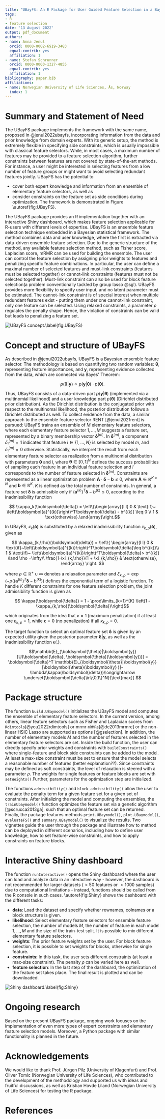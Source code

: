 ```yaml
---
title: "UBayFS: An R Package for User Guided Feature Selection in a Bayesian framework"
tags:
- R
- feature selection
date: "13 August 2022"
output: pdf_document
authors:
- name: Anna Jenul
  orcid: 0000-0002-6919-3483
  equal-contrib: yes
  affiliation: 1
- name: Stefan Schrunner
  orcid: 0000-0003-1327-4855
  equal-contrib: yes
  affiliation: 1
bibliography: paper.bib
affiliations:
- name: Norwegian University of Life Sciences, Ås, Norway
  index: 1
---
```


# Summary and Statement of Need

The UBayFS package implements the framework with the same name, proposed in @jenul2022ubayfs, incorporating information from the data and prior knowledge from domain experts. With its generic setup, the method is extremely flexible in specifying side constraints, which is usually impossible with classical feature selectors. While, in most cases, a maximum number of features may be provided to a feature selection algorithm, further constraints between features are not covered by state-of-the-art methods. For instance, a user might be interested in selecting features from a low number of feature groups or might want to avoid selecting redundant features jointly. UBayFS has the potential to 
- cover both expert knowledge and information from an ensemble of elementary feature selectors, as well as 
- consider constraints on the feature set as side conditions during optimization. The framework is demonstrated in Figure \autoref{fig:UBayFS}.

The UBayFS package provides an R implementation together with an interactive Shiny dashboard, which makes feature selection applicable for R-users with different levels of expertise. UBayFS is an ensemble feature selection technique embedded in a Bayesian statistical framework. The method combines data and user knowledge, where the first is extracted via data-driven ensemble feature selection. Due to the generic structure of the method, any available feature selection method, such as Fisher score, Laplacian score, mRMR can be used for building the ensemble. The user can control the feature selection by assigning prior weights to features and penalizing specific feature combinations. In particular, the user can define a maximal number of selected features and must-link constraints (features must be selected together) or cannot-link constraints (features must not be selected together). Must-link constraint can also be used for block feature selection(a problem conventionally tackled by group lasso @sgl). UBayFS provides more flexibility to specify user input, and no latent parameter must be estimated. The cannot-link constraint is of special interest when multiple redundant features exist - putting them under one cannot-link constraint, only one feature can be selected. Using relaxed constraints, a parameter $\rho$ regulates the penalty shape. Hence, the violation of constraints can be valid but leads to penalizing a feature set.


![UBayFS concept.\label{fig:UBayFS}](UBayFS_concept.png)

# Concept and structure of UBayFS

As described in @jenul2022ubayfs, UBayFS is a Bayesian ensemble feature selector. The methodology is based on quantifying two random variables: $\boldsymbol{\theta}$, representing feature importances, and $\boldsymbol{y}$, representing evidence collected from the data, which are connected via Bayes' Theorem:

$$p(\boldsymbol{\theta}|\boldsymbol{y})\propto p(\boldsymbol{y}|\boldsymbol{\theta})\cdot p(\boldsymbol{\theta}).$$

Thus, UBayFS consists of a data-driven part $p(\boldsymbol{y}|\boldsymbol{\theta})$ (implemented via a multinomial likelihood) and a user knowledge part $p(\boldsymbol{\theta})$ (Dirichlet distributed prior distribution). As the Dirichlet distribution is the conjugated prior with respect to the multinomal likelihood, the posterior distribution follows a Dirichlet distributed as well. To collect evidence from the data, a similar approach to the ensemble feature selector RENT [@jenul2021rent] is pursued: UBayFS trains an ensemble of $M$ elementary feature selectors, where each elementary feature selector $1,…,M$ suggests a feature set, represented by a binary membership vector $\boldsymbol{\delta}^{(m)}$. In $\boldsymbol{\delta}^{(m)}$, a component $\delta_i^{(m)}=1$ indicates that feature $i\in\{1,\dots,N\}$ is selected by model $m$, and $\delta_i^{(m)}=0$ otherwise. Statistically, we interpret the result from each elementary feature selector as realization from a multinomial distribution with parameters $\boldsymbol{\theta}$ and $l$, where $\boldsymbol{\theta}\in[0,1]^N$ defines the success probabilities of sampling each feature in an individual feature selection and $l$ corresponds to the number of feature selected in $\boldsymbol{\delta}^{(m)}$. Constraints are represented as a linear optimization problem $\boldsymbol{A}\cdot \boldsymbol{\delta}-\boldsymbol{b}\leq 0$, where $\boldsymbol{A}\in\mathbb{R}^{K\times N}$ and $\boldsymbol{b}\in\mathbb{R}^K$. $K$ is defined as the total number of constraints. In general, a feature set $\boldsymbol{\delta}$ is admissible only if $\left(\boldsymbol{a}^{(k)}\right)^T\boldsymbol{\delta} - b^{(k)} \leq 0$, according to the inadmissibility function

$$ \kappa_k(\boldsymbol{\delta}) = \left\{\begin{array}{l l}
    0 & \text{if}~ \left(\boldsymbol{a}^{(k)}\right)^T\boldsymbol{\delta} - b^{(k)} \leq 0 \\
    1 & \text{otherwise}.\end{array}\right.$$

In UBayFS, $\kappa_k(\boldsymbol{\delta})$ is substituted by a relaxed inadmissibility function $\kappa_{k,\rho}(\boldsymbol{\delta})$, given as

$$
\kappa_{k,\rho}(\boldsymbol{\delta}) = \left\{
    \begin{array}{l l}
    0 & \text{if}~\left(\boldsymbol{a}^{(k)}\right)^T\boldsymbol{\delta}\leq b^{(k)}\\
    1 & \text{if}~ \left(\boldsymbol{a}^{(k)}\right)^T\boldsymbol{\delta}> b^{(k)} \land \rho =\infty\\
    \frac{1-\xi_{k,\rho}}{1 + \xi_{k,\rho}} & \text{otherwise},
    \end{array}
    \right.
$$
    
where $\rho\in\mathbb{R}^+ \cup {\infty}$ denotes a relaxation parameter and
$\xi_{k,\rho} = \exp\left(-\rho \left(\left( \boldsymbol{a}^{(k)}\right)^T\boldsymbol{\delta} - b^{(k)}\right)\right)$ defines the exponential term of a logistic function. To handle $K$ different constraints for one feature selection problem, the joint admissibility function is given as

$$ \kappa(\boldsymbol{\delta})
    = 1 - \prod\limits_{k=1}^{K} \left(1 -\kappa_{k,\rho}(\boldsymbol{\delta})\right)$$

which originates from the idea that $\kappa = 1$ (maximum penalization) if at least one $\kappa_{k,\rho}=1$, while $\kappa=0$ (no penalization) if all $\kappa_{k,\rho}=0$. 

The target function to select an optimal feature set $\boldsymbol{\delta}$ is given by an expected utility given the posterior parameter $\boldsymbol{\delta} | \boldsymbol{y}$, as well as the inadmissibility function $\kappa(.)$.

$$\mathbb{E}_{\boldsymbol{\theta}|\boldsymbol{y}}[U(\boldsymbol{\delta}, \boldsymbol{\theta}(\boldsymbol{y}))] = \boldsymbol{\delta}^T \mathbb{E}_{\boldsymbol{\theta}|\boldsymbol{y}}[\boldsymbol{\theta}(\boldsymbol{y} )]-\lambda\kappa(\boldsymbol{\delta})\longrightarrow \underset{\boldsymbol{\delta}\in\{0,1\}^N}{\text{max}}
$$


# Package structure
The function `build.UBaymodel()` initializes the UBayFS model and computes the ensemble of elementary feature selectors. In the current version, among others, linear feature selectors such as Fisher and Laplacian scores from `Rdimtools`[@you2022rdimtools] or mrmr `mRMRe`[@de2013mrmre] or the non-linear HSIC Lasso are supported as options [@gselection]. In addition, the number of elementary models $M$ and the number of features selected in the elementary feature selectors are set. Inside the build function, the user can directly specify prior weights and constraints with `buildConstraints()` where single-feature and block side constraints can be added to the model. At least a max-size constraint must be set to ensure that the model selects a reasonable number of features (better explanation??). Since constraints may be defined as soft constraints, the level of relaxation is steered with a parameter $\rho$. The weights for single features or feature blocks are set with `setWeights()`.Further, parameters for the optimization step are initialized. 

The functions `admissibility()` and `block_admissibility()` allow the user to evaluate the penalty term for a given feature set for a given set of constraints. After initializing the model and computing the ensembles, the `trainUbaymodel()` function optimizes the feature set via a genetic algorithm [@scrucca2013ga], such that an optimal feature set can be returned. Finally, the package features methods `print.UBaymodel()`, `plot.UBaymodel()`, `evaluateFS()` and `summary.UBaymodel()` to visualize the results. Two vignettes guide the user through the package and illustrate how to method can be deployed in different scenarios, including how to define user knowledge, how to set feature-wise constraints, and how to apply constraints on feature blocks.

# Interactive Shiny dashboard
 The function `runInteractive()` opens the Shiny dashboard where the user can load and analyze data in an interactive way - however, the dashboard is not recommended for larger datasets ($> 50$ features or $>1000$ samples) due to computational limitations - instead, functions should be called from the R console in such cases. \autoref{fig:Shiny} shows the dashboard with the different tasks:
 - **data**: Load the dataset and specify whether rownames, colnames or a block structure is given.
 - **likelihood**: Select elementary feature selectors for ensemble feature selection, the number of models $M$, the number of feature in each model $1,...,M$ and the size of the train-test split. It is possible to mix different elementary feature selectors.
 - **weights**: The prior feature weights set by the user. For block feature selection, it is possible to set weights for blocks, otherwise for single feature.
 - **constraints**: In this task, the user sets different constraints (at least a max-size constraint). The penalty $\rho$ can be varied here as well.
 - **feature selection**: In the last step of the dashboard, the optimization of the feature set takes place. The final result is plotted and can be downloaded.

 ![Shiny dashboard.\label{fig:Shiny}](UBay_Shiny_Screenshot.png)

# Ongoing research
Based on the present UBayFS package, ongoing work focuses on the implementation of even more types of expert constraints and elementary feature selection models. Moreover, a Python package with similar functionality is planned in the future.

# Acknowledgements
We would like to thank Prof. Jürgen Pilz (University of Klagenfurt) and Prof. Oliver Tomic (Norwegian University of Life Sciences), who contributed to the development of the methodology and supported us with ideas and fruitful discussions, as well as Kristian Hovde Liland (Norwegian University of Life Sciences) for testing the R package.

# References
